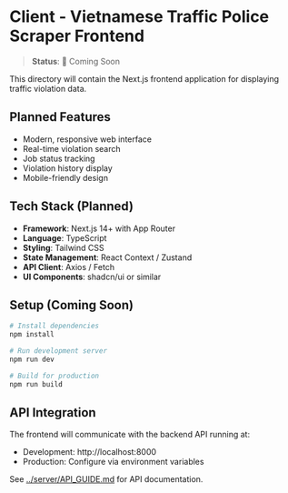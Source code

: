 # Client - Vietnamese Traffic Police Scraper Frontend

> **Status**: 🚧 Coming Soon

This directory will contain the Next.js frontend application for displaying traffic violation data.

## Planned Features

- Modern, responsive web interface
- Real-time violation search
- Job status tracking
- Violation history display
- Mobile-friendly design

## Tech Stack (Planned)

- **Framework**: Next.js 14+ with App Router
- **Language**: TypeScript
- **Styling**: Tailwind CSS
- **State Management**: React Context / Zustand
- **API Client**: Axios / Fetch
- **UI Components**: shadcn/ui or similar

## Setup (Coming Soon)

```bash
# Install dependencies
npm install

# Run development server
npm run dev

# Build for production
npm run build
```

## API Integration

The frontend will communicate with the backend API running at:
- Development: http://localhost:8000
- Production: Configure via environment variables

See [../server/API_GUIDE.md](../server/API_GUIDE.md) for API documentation.

